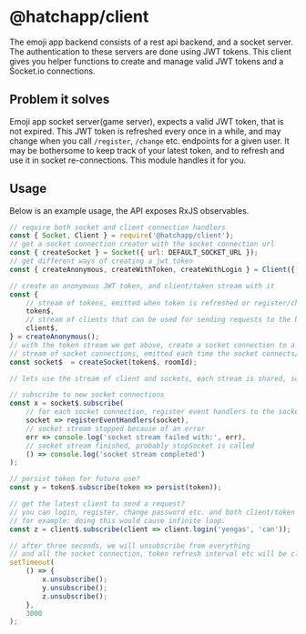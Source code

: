 # @hatchapp/client
The emoji app backend consists of a rest api backend, and a socket server. The authentication to these servers are done using JWT tokens. This client gives you helper functions to create and manage valid JWT tokens and a Socket.io connections.

## Problem it solves
Emoji app socket server(game server), expects a valid JWT token, that is not expired. This JWT token is refreshed every once in a while, and may change when you call `/register`, `/change` etc. endpoints for a given user. It may be bothersome to keep track of your latest token, and to refresh and use it in socket re-connections. This module handles it for you.

## Usage
Below is an example usage, the API exposes RxJS observables.

```javascript
// require both socket and client connection handlers
const { Socket, Client } = require('@hatchapp/client');
// get a socket connection creator with the socket connection url
const { createSocket } = Socket({ url: DEFAULT_SOCKET_URL });
// get different ways of creating a jwt token
const { createAnonymous, createWithToken, createWithLogin } = Client({ backend: { base_url: DEFAULT_CLIENT_URL } });

// create an anonymous JWT token, and client/token stream with it
const { 
	// stream of tokens, emitted when token is refreshed or register/change e.g. is called
	token$, 
	// stream of clients that can be used for sending requests to the backend, emitted when token change
	client$, 
} = createAnonymous();
// with the token stream we got above, create a socket connection to a given room
// stream of socket connections, emitted each time the socket connects/reconnects
const socket$  = createSocket(token$, roomId);

// lets use the stream of client and sockets, each stream is shared, so don't hesitate subscribe more than once

// subscribe to new socket connections
const x = socket$.subscribe(
	// for each socket connection, register event handlers to the socket
	socket => registerEventHandlers(socket), 
	// socket stream stopped because of an error
	err => console.log('socket stream failed with:', err), 
	// socket stream finished, probably stopSocket is called
	() => console.log('socket stream completed')
);

// persist token for future use?
const y = token$.subscribe(token => persist(token));

// get the latest client to send a request? 
// you can login, register, change password etc. and both client/token will emit the new values.
// for example: doing this would cause infinite loop.
const z = client$.subscribe(client => client.login('yengas', 'can'));

// after three seconds, we will unsubscribe from everything
// and all the socket connection, token refresh interval etc will be closed
setTimeout(
	() => {
		x.unsubscribe();
		y.unsubscribe();
		z.unsubscribe();
	},
	3000
);
```
